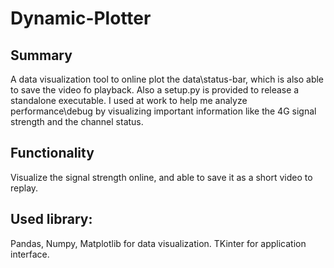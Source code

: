 # Dynamic-Plotter

## Summary
A data visualization tool to online plot the data\status-bar, which is also able to save the video fo playback.
Also a setup.py is provided to release a standalone executable.
I used at work to help me analyze performance\debug by visualizing important information like
the 4G signal strength and the channel status.

## Functionality
Visualize the signal strength online, and able to save it as a short video to replay.

## Used library:
Pandas, Numpy, Matplotlib for data visualization.
TKinter for application interface.
